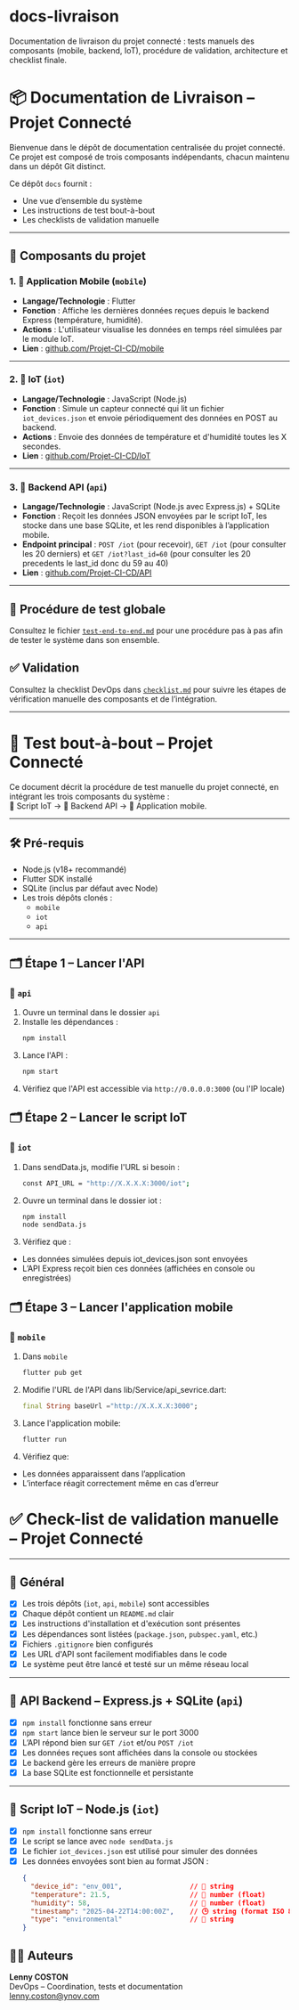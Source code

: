 # docs-livraison
Documentation de livraison du projet connecté : tests manuels des composants (mobile, backend, IoT), procédure de validation, architecture et checklist finale.

# 📦 Documentation de Livraison – Projet Connecté

Bienvenue dans le dépôt de documentation centralisée du projet connecté.  
Ce projet est composé de trois composants indépendants, chacun maintenu dans un dépôt Git distinct.

Ce dépôt `docs` fournit :
- Une vue d’ensemble du système
- Les instructions de test bout-à-bout
- Les checklists de validation manuelle

---

## 🧩 Composants du projet

### 1. 📱 Application Mobile (`mobile`)
- **Langage/Technologie** : Flutter
- **Fonction** : Affiche les dernières données reçues depuis le backend Express (température, humidité).
- **Actions** : L'utilisateur visualise les données en temps réel simulées par le module IoT.
- **Lien** : [github.com/Projet-CI-CD/mobile](https://github.com/Projet-CI-CD/mobile)

---

### 2. 📡 IoT (`iot`)
- **Langage/Technologie** : JavaScript (Node.js)
- **Fonction** : Simule un capteur connecté qui lit un fichier `iot_devices.json` et envoie périodiquement des données en POST au backend.
- **Actions** : Envoie des données de température et d'humidité toutes les X secondes.
- **Lien** : [github.com/Projet-CI-CD/IoT](https://github.com/Projet-CI-CD/IoT)

---

### 3. 🔧 Backend API (`api`)
- **Langage/Technologie** : JavaScript (Node.js avec Express.js) + SQLite
- **Fonction** : Reçoit les données JSON envoyées par le script IoT, les stocke dans une base SQLite, et les rend disponibles à l’application mobile.
- **Endpoint principal** : `POST /iot` (pour recevoir), `GET /iot` (pour consulter les 20 derniers) et `GET /iot?last_id=60` (pour consulter les 20 precedents le last_id donc du 59 au 40)
- **Lien** : [github.com/Projet-CI-CD/API](https://github.com/Projet-CI-CD/API)

---

## 🧪 Procédure de test globale

Consultez le fichier [`test-end-to-end.md`](./test-end-to-end.md) pour une procédure pas à pas afin de tester le système dans son ensemble.

## ✅ Validation

Consultez la checklist DevOps dans [`checklist.md`](./checklist.md) pour suivre les étapes de vérification manuelle des composants et de l’intégration.

---

# 🧪 Test bout-à-bout – Projet Connecté

Ce document décrit la procédure de test manuelle du projet connecté, en intégrant les trois composants du système :  
📡 Script IoT → 🔧 Backend API → 📱 Application mobile.

---

## 🛠️ Pré-requis

- Node.js (v18+ recommandé)
- Flutter SDK installé
- SQLite (inclus par défaut avec Node)
- Les trois dépôts clonés :
  - `mobile`
  - `iot`
  - `api`

---

## 🗂️ Étape 1 – Lancer l'API

### 🔧 `api`

1. Ouvre un terminal dans le dossier `api`
2. Installe les dépendances :
    ```bash
    npm install
    ````
3. Lance l'API :
    ```bash
    npm start
    ```
4. Vérifiez que l'API est accessible via `http://0.0.0.0:3000` (ou l'IP locale)

## 🗂️ Étape 2 – Lancer le script IoT

### 📡 `iot`

1. Dans sendData.js, modifie l'URL si besoin :
   ```bash
   const API_URL = "http://X.X.X.X:3000/iot";
   ```
2. Ouvre un terminal dans le dossier iot : 
   ```bash
   npm install
   node sendData.js
   ```
3. Vérifiez que : 
- Les données simulées depuis iot_devices.json sont envoyées
- L’API Express reçoit bien ces données (affichées en console ou enregistrées)

## 🗂️ Étape 3 – Lancer l'application mobile

### 📱 `mobile`

1. Dans `mobile`
    ```bash
    flutter pub get
    ```
2. Modifie l'URL de l'API dans lib/Service/api_sevrice.dart:
    ```dart	
    final String baseUrl ="http://X.X.X.X:3000";
    ```
3. Lance l'application mobile:
    ```bash
    flutter run 
    ```
4. Vérifiez que:
- Les données apparaissent dans l’application
- L’interface réagit correctement même en cas d’erreur

# ✅ Check-list de validation manuelle – Projet Connecté

---

## 📁 Général
- [x] Les trois dépôts (`iot`, `api`, `mobile`) sont accessibles
- [x] Chaque dépôt contient un `README.md` clair
- [x] Les instructions d'installation et d'exécution sont présentes
- [x] Les dépendances sont listées (`package.json`, `pubspec.yaml`, etc.)
- [x] Fichiers `.gitignore` bien configurés
- [x] Les URL d'API sont facilement modifiables dans le code
- [x] Le système peut être lancé et testé sur un même réseau local

---

## 🔧 API Backend – Express.js + SQLite (`api`)
- [x] `npm install` fonctionne sans erreur
- [x] `npm start` lance bien le serveur sur le port 3000
- [x] L’API répond bien sur `GET /iot` et/ou `POST /iot`
- [x] Les données reçues sont affichées dans la console ou stockées
- [x] Le backend gère les erreurs de manière propre
- [x] La base SQLite est fonctionnelle et persistante

---

## 📡 Script IoT – Node.js (`iot`)
- [x] `npm install` fonctionne sans erreur
- [x] Le script se lance avec `node sendData.js`
- [x] Le fichier `iot_devices.json` est utilisé pour simuler des données
- [x] Les données envoyées sont bien au format JSON :
  ```json
  {
    "device_id": "env_001",                 // 🔢 string
    "temperature": 21.5,                    // 🔢 number (float)
    "humidity": 58,                         // 🔢 number (float)
    "timestamp": "2025-04-22T14:00:00Z",    // 🕒 string (format ISO 8601 / datetime)
    "type": "environmental"                 // 🔢 string
  }
  
## 👨‍💻 Auteurs

**Lenny COSTON**  
DevOps – Coordination, tests et documentation  
lenny.coston@ynov.com


